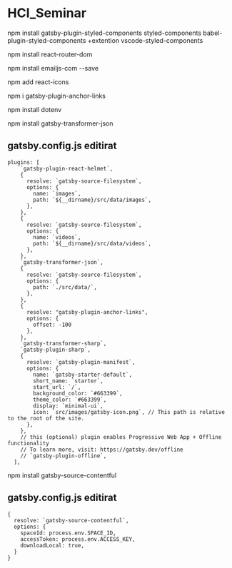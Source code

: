 # HCI_Seminar

npm install gatsby-plugin-styled-components styled-components babel-plugin-styled-components
+extention vscode-styled-components

npm install react-router-dom

npm install emailjs-com --save

npm add react-icons

npm i gatsby-plugin-anchor-links

npm install dotenv

npm install gatsby-transformer-json

## gatsby.config.js editirat

```
plugins: [
    `gatsby-plugin-react-helmet`,
    {
      resolve: `gatsby-source-filesystem`,
      options: {
        name: `images`,
        path: `${__dirname}/src/data/images`,
      },
    },
    {
      resolve: `gatsby-source-filesystem`,
      options: {
        name: `videos`,
        path: `${__dirname}/src/data/videos`,
      },
    },
    `gatsby-transformer-json`,
    {
      resolve: `gatsby-source-filesystem`,
      options: {
        path: `./src/data/`,
      },
    },
    {
      resolve: "gatsby-plugin-anchor-links",
      options: {
        offset: -100
      },
    },
    `gatsby-transformer-sharp`,
    `gatsby-plugin-sharp`,
    {
      resolve: `gatsby-plugin-manifest`,
      options: {
        name: `gatsby-starter-default`,
        short_name: `starter`,
        start_url: `/`,
        background_color: `#663399`,
        theme_color: `#663399`,
        display: `minimal-ui`,
        icon: `src/images/gatsby-icon.png`, // This path is relative to the root of the site.
      },
    },
    // this (optional) plugin enables Progressive Web App + Offline functionality
    // To learn more, visit: https://gatsby.dev/offline
    // `gatsby-plugin-offline`,
  ],
```

npm install gatsby-source-contentful

## gatsby.config.js editirat

```
{
  resolve: `gatsby-source-contentful`,
  options: {
    spaceId: process.env.SPACE_ID,
    accessToken: process.env.ACCESS_KEY,
    downloadLocal: true,
  }
}
```